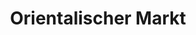---
title: "Orientalischer Markt"
url: /weilheim-in-oberbayern/orientalischer-markt/
shop: Lebensmittel
---